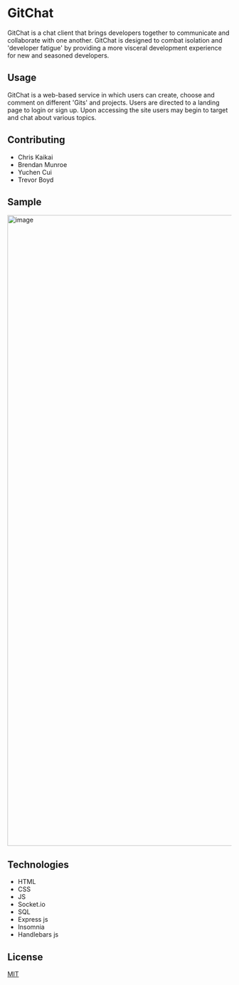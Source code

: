 # GitChat 

GitChat is a chat client that brings developers together to communicate and collaborate with one another. GitChat is designed to combat isolation and 'developer fatigue' by providing a more visceral development experience for new and seasoned developers. 

## Usage

GitChat is a web-based service in which users can create, choose and comment on different 'Gits' and projects. Users are directed to a landing page to login or sign up.  Upon accessing the site users may begin to target and chat about various topics.

## Contributing

* Chris Kaikai
* Brendan Munroe
* Yuchen Cui
* Trevor Boyd

## Sample

<img width="1420" alt="image" src="https://user-images.githubusercontent.com/105176171/177364651-23b9f1b4-78ce-4c55-b26e-65a9c9f5d76e.png">

## Technologies

* HTML
* CSS
* JS
* Socket.io
* SQL
* Express js
* Insomnia
* Handlebars js


## License
[MIT](https://choosealicense.com/licenses/mit/)
